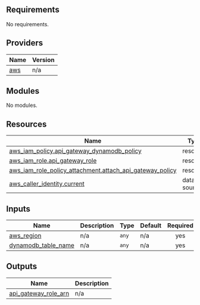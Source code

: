 <!-- BEGIN_TF_DOCS -->
## Requirements

No requirements.

## Providers

| Name | Version |
|------|---------|
| <a name="provider_aws"></a> [aws](#provider\_aws) | n/a |

## Modules

No modules.

## Resources

| Name | Type |
|------|------|
| [aws_iam_policy.api_gateway_dynamodb_policy](https://registry.terraform.io/providers/hashicorp/aws/latest/docs/resources/iam_policy) | resource |
| [aws_iam_role.api_gateway_role](https://registry.terraform.io/providers/hashicorp/aws/latest/docs/resources/iam_role) | resource |
| [aws_iam_role_policy_attachment.attach_api_gateway_policy](https://registry.terraform.io/providers/hashicorp/aws/latest/docs/resources/iam_role_policy_attachment) | resource |
| [aws_caller_identity.current](https://registry.terraform.io/providers/hashicorp/aws/latest/docs/data-sources/caller_identity) | data source |

## Inputs

| Name | Description | Type | Default | Required |
|------|-------------|------|---------|:--------:|
| <a name="input_aws_region"></a> [aws\_region](#input\_aws\_region) | n/a | `any` | n/a | yes |
| <a name="input_dynamodb_table_name"></a> [dynamodb\_table\_name](#input\_dynamodb\_table\_name) | n/a | `any` | n/a | yes |

## Outputs

| Name | Description |
|------|-------------|
| <a name="output_api_gateway_role_arn"></a> [api\_gateway\_role\_arn](#output\_api\_gateway\_role\_arn) | n/a |
<!-- END_TF_DOCS -->